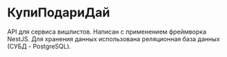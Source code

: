 # КупиПодариДай

API для сервиса вишлистов.
Написан с применением фреймворка NestJS.
Для хранения данных использована реляционная база данных (СУБД - PostgreSQL).
